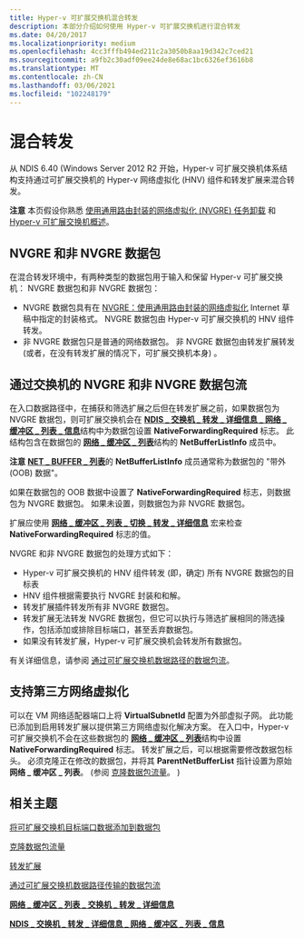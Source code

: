 ```yaml
---
title: Hyper-v 可扩展交换机混合转发
description: 本部分介绍如何使用 Hyper-v 可扩展交换机进行混合转发
ms.date: 04/20/2017
ms.localizationpriority: medium
ms.openlocfilehash: 4cc3fffb494ed211c2a3050b8aa19d342c7ced21
ms.sourcegitcommit: a9fb2c30adf09ee24de8e68ac1bc6326ef3616b8
ms.translationtype: MT
ms.contentlocale: zh-CN
ms.lasthandoff: 03/06/2021
ms.locfileid: "102248179"
---
```

# <a name="hybrid-forwarding"></a>混合转发

从 NDIS 6.40 (Windows Server 2012 R2 开始，Hyper-v 可扩展交换机体系结构支持通过可扩展交换机的 Hyper-v 网络虚拟化 (HNV) 组件和转发扩展来混合转发。

**注意**  本页假设你熟悉 [使用通用路由封装的网络虚拟化 (NVGRE) 任务卸载](network-virtualization-using-generic-routing-encapsulation--nvgre--task-offload.md) 和 [Hyper-v 可扩展交换机概述](overview-of-the-hyper-v-extensible-switch.md)。

## <a name="nvgre-and-non-nvgre-packets"></a>NVGRE 和非 NVGRE 数据包

在混合转发环境中，有两种类型的数据包用于输入和保留 Hyper-v 可扩展交换机： NVGRE 数据包和非 NVGRE 数据包：

- NVGRE 数据包具有在 [NVGRE：使用通用路由封装的网络虚拟化](https://tools.ietf.org/html/rfc7637) Internet 草稿中指定的封装格式。 NVGRE 数据包由 Hyper-v 可扩展交换机的 HNV 组件转发。
- 非 NVGRE 数据包只是普通的网络数据包。 非 NVGRE 数据包由转发扩展转发 (或者，在没有转发扩展的情况下，可扩展交换机本身) 。

## <a name="flow-of-nvgre-and-non-nvgre-packets-through-the-switch"></a>通过交换机的 NVGRE 和非 NVGRE 数据包流

在入口数据路径中，在捕获和筛选扩展之后但在转发扩展之前，如果数据包为 NVGRE 数据包，则可扩展交换机会在 [**NDIS \_ 交换机 \_ 转发 \_ 详细信息 \_ 网络 \_ 缓冲区 \_ 列表 \_ 信息**](/windows-hardware/drivers/ddi/ndis/ns-ndis-_ndis_switch_forwarding_detail_net_buffer_list_info)结构中为数据包设置 **NativeForwardingRequired** 标志。 此结构包含在数据包的 [**网络 \_ 缓冲区 \_ 列表**](/windows-hardware/drivers/ddi/nbl/ns-nbl-net_buffer_list)结构的 **NetBufferListInfo** 成员中。

**注意** [**NET \_ BUFFER \_ 列表**](/windows-hardware/drivers/ddi/nbl/ns-nbl-net_buffer_list)的 **NetBufferListInfo** 成员通常称为数据包的 "带外 (OOB) 数据"。

如果在数据包的 OOB 数据中设置了 **NativeForwardingRequired** 标志，则数据包为 NVGRE 数据包。 如果未设置，则数据包为非 NVGRE 数据包。

扩展应使用 [**网络 \_ 缓冲区 \_ 列表 \_ 切换 \_ 转发 \_ 详细信息**](/windows-hardware/drivers/ddi/ndis/nf-ndis-net_buffer_list_switch_forwarding_detail) 宏来检查 **NativeForwardingRequired** 标志的值。

NVGRE 和非 NVGRE 数据包的处理方式如下：

- Hyper-v 可扩展交换机的 HNV 组件转发 (即，确定) 所有 NVGRE 数据包的目标表
- HNV 组件根据需要执行 NVGRE 封装和和解。
- 转发扩展插件转发所有非 NVGRE 数据包。
- 转发扩展无法转发 NVGRE 数据包，但它可以执行与筛选扩展相同的筛选操作，包括添加或排除目标端口，甚至丢弃数据包。
- 如果没有转发扩展，Hyper-v 可扩展交换机会转发所有数据包。

有关详细信息，请参阅 [通过可扩展交换机数据路径的数据包流](packet-flow-through-the-extensible-switch-data-path.md)。

## <a name="support-for-third-party-network-virtualization"></a>支持第三方网络虚拟化

可以在 VM 网络适配器端口上将 **VirtualSubnetId** 配置为外部虚拟子网。 此功能已添加到启用转发扩展以提供第三方网络虚拟化解决方案。 在入口中，Hyper-v 可扩展交换机不会在这些数据包的 [**网络 \_ 缓冲区 \_ 列表**](/windows-hardware/drivers/ddi/nbl/ns-nbl-net_buffer_list)结构中设置 **NativeForwardingRequired** 标志。 转发扩展之后，可以根据需要修改数据包标头。 必须克隆正在修改的数据包，并将其 **ParentNetBufferList** 指针设置为原始 **网络 \_ 缓冲区 \_ 列表**。  (参阅 [克隆数据包流量](cloning-or-duplicating-packet-traffic.md)。 ) 

## <a name="related-topics"></a>相关主题

[将可扩展交换机目标端口数据添加到数据包](adding-extensible-switch-destination-port-data-to-a-packet.md)

[克隆数据包流量](cloning-or-duplicating-packet-traffic.md)

[转发扩展](forwarding-extensions.md)

[通过可扩展交换机数据路径传输的数据包流](packet-flow-through-the-extensible-switch-data-path.md)

[**网络 \_ 缓冲区 \_ 列表 \_ 交换机 \_ 转发 \_ 详细信息**](/windows-hardware/drivers/ddi/ndis/nf-ndis-net_buffer_list_switch_forwarding_detail)

[**NDIS \_ 交换机 \_ 转发 \_ 详细信息 \_ 网络 \_ 缓冲区 \_ 列表 \_ 信息**](/windows-hardware/drivers/ddi/ndis/ns-ndis-_ndis_switch_forwarding_detail_net_buffer_list_info)
